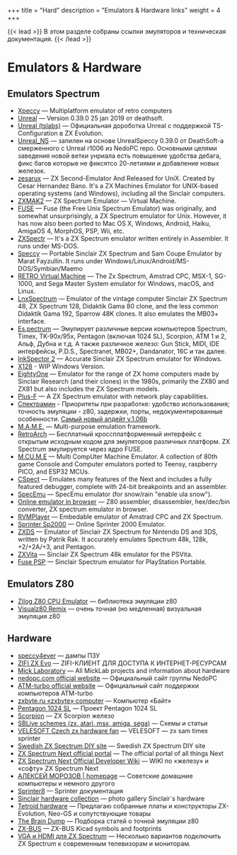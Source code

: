 +++
title = "Hard"
description = "Emulators & Hardware links"
weight = 4
+++

{{< lead >}}
В этом разделе собраны ссылки эмуляторов и техническая документация.
{{< /lead >}}


# Emulators & Hardware
## Emulators Spectrum
* [Xpeccy](https://github.com/samstyle/Xpeccy) — Multiplatform emulator of retro computers
* [Unreal](http://dlcorp.nedopc.com/viewtopic.php?f=27&t=1525) — Version 0.39.0 25 jan 2019 от deathsoft.
* [Unreal (tslabs)](https://github.com/tslabs/zx-evo/tree/master/pentevo/unreal/Unreal) — Официальная дороботка Unreal с поддержкой TS-Configuration в ZX Evolution.
* [Unreal_NS](https://github.com/NEO-SPECTRUMAN/Unreal_NS/) — запилен на основе UnrealSpeccy 0.39.0 от DeathSoft-а смерженного с Unreal r1006 из NedoPC repo. Основными целями заведения новой ветки унриала есть повышение удобства дебага, фикс багов которые не фиксятсо 20-летиями и добавление новых железок.
* [zesarux](https://github.com/chernandezba/zesarux) — ZX Second-Emulator And Released for UniX. Created by Cesar Hernandez Bano. It's a ZX Machines Emulator for UNIX-based operating systems (and Windows), including all the Sinclair computers.
* [ZXMAK2](https://github.com/zxmak/ZXMAK2) — ZX Spectrum Emulator — Virtual Machine.
* [FUSE](https://fuse-emulator.sourceforge.net/) — Fuse (the Free Unix Spectrum Emulator) was originally, and somewhat unsurprisingly, a ZX Spectrum emulator for Unix. However, it has now also been ported to Mac OS X, Windows, Android, Haiku, AmigaOS 4, MorphOS, PSP, Wii, etc.
* [ZXSpectr](https://github.com/chernandezba/zxspectr) — It's a ZX Spectrum emulator written entirely in Assembler. It runs under MS-DOS.
* [Speccy](https://fms.komkon.org/Speccy/) — Portable Sinclair ZX Spectrum and Sam Coupe Emulator by Marat Fayzullin. It runs under Windows/Linux/Android/MS-DOS/Symbian/Maemo
* [RETRO Virtual Machine](https://www.retrovirtualmachine.org/) — The Zx Spectrum, Amstrad CPC, MSX-1, SG-1000, and Sega Master System emulator for Windows, macOS, and Linux.
* [LnxSpectrum](https://www.ilnx.cz/lnxsp/) — Emulator of the vintage computer Sinclair ZX Spectrum 48, ZX Spectrum 128, Didaktik Gama 80 clone, and the less common Didaktik Gama 192, Sparrow 48K clones. It also emulates the MB03+ interface.
* [Es.pectrum](https://habisoft.com/espectrum/EN.htm) — Эмулирует различные версии компьютеров Spectrum, Timex, TK-90x/95x, Pentagon (включая 1024 SL), Scorpion, ATM 1 и 2, Альф, Дубна и т.д. А также различное железо: Gun Stick, MIDI, IDE интерфейсы, P.D.S., Spectranet, MB02+, Dandanator, 16C и так далее.
* [InkSpector 2](http://www.inkland.org.uk/inkspector/index.htm) — Accurate Sinclair ZX Spectrum emulator for Windows.
* [X128](https://x128.speccy.cz/x128wip/x128wip.htm) - WIP Windows Version.
* [EightyOne](https://sourceforge.net/projects/eightyone-sinclair-emulator/) — Emulator for the range of ZX home computers made by Sinclair Research (and their clones) in the 1980s, primarily the ZX80 and ZX81 but also includes the ZX Spectrum models.
* [Plus-F](http://plus-f.socialthingy.com/) — A ZX Spectrum emulator with network play capabilities.
* [Спектрамин](https://www.emu-land.net/computers/zx_spectrum/emuls/windows?act=showonly&id=4238) - Приоритеты при разработке: удобство использования; точность эмуляции - z80, задержки, порты, недокументированные особенности. [Самый новый апдейт v.1.06b](https://files.fm/u/q5wjvqhtk)
* [M.A.M.E.](https://www.mamedev.org/) — Multi-purpose emulation framework.
* [RetroArch](https://www.retroarch.com/index.php) — Бесплатный кроссплатформенный интерфейс с открытым исходным кодом для эмуляторов различных платформ. ZX Spectrum эмулируется через ядро FUSE.
* [M.CU.M.E](https://github.com/Jean-MarcHarvengt/MCUME) — Multi CompUter Machine Emulator. A collection of 80th game Console and Computer emulators ported to Teensy, raspberry PICO, and ESP32 MCUs.
* [CSpect](http://www.cspect.org/) — Emulates many features of the Next and includes a fully featured debugger, complete with 24-bit breakpoints and an assembler.
* [SpecEmu](https://specemu.zxe.io/) — SpecEmu emulator (for snow/rain "enable ula snow").
* [Online emulator in browser](https://zxn.ru) — Z80 assembler, disassembler, hex/dec/bin converter, ZX spectrum emulator in browser.
* [RVMPlayer](https://www.retrovirtualmachine.org/rvmplayer/) — Embedable emulator of Amstrad CPC and ZX Spectrum.
* [Sprinter Sp2000](https://emu.sprinter.ru/) — Online Sprinter 2000 Emulator.
* [ZXDS](http://zxds.raxoft.cz/) — Emulator of Sinclair ZX Spectrum for Nintendo DS and 3DS, written by Patrik Rak. It accurately emulates Spectrum 48k, 128k, +2/+2A/+3, and Pentagon.
* [ZXVita](https://vitadb.rinnegatamante.it/#/info/478) — Sinclair ZX Spectrum 48k emulator for the PSVita.
* [Fuse PSP](http://psp.akop.org/fuse.htm) — Sinclair Spectrum emulator for PlayStation Portable.

## Emulators Z80
* [Zilog Z80 CPU Emulator](https://github.com/redcode/Z80) — библиотека эмуляции z80
* [Visualz80 Remix](https://floooh.github.io/visualz80remix/) — очень точная (но медленная) визуальная эмуляция z80
## Hardware
* [speccy4ever](https://speccy4ever.speccy.org/) — дампы ПЗУ
* [ZIFI ZX Evo](http://ts.retropc.ru/) — ZIFI-КЛИЕНТ ДЛЯ ДОСТУПА К ИНТЕРНЕТ-РЕСУРСАМ
* [Mick Laboratory](http://micklab.ru/) — All MickLab projects and information about hardware
* [nedopc.com official website](http://nedopc.com/) — Официальный сайт группы NedoPC
* [ATM-turbo official website](http://atmturbo.nedopc.com/) — Официальный сайт поддержки компьютеров ATM-turbo
* [zxbyte.ru «zxbyte» computer](http://zxbyte.ru/) — Компьютер «Байт»
* [Pentagon 1024 SL](http://pentagon.nedopc.com/) — Проект Pentagon 1024 SL
* [Scorpion](http://scorpion.ru/spectrum/hard/sc_hard.htm) — ZX Scorpion железо
* [SBLive schemes (zx, atari, msx, amiga, sega)](http://sblive.narod.ru/) — Схемы и статьи
* [VELESOFT Czech zx hardware fan](http://velesoft.speccy.cz/) — VELESOFT — zx sam timex sprinter
* [Swedish ZX Spectrum DIY site](http://user.tninet.se/~vjz762w/) — Swedish ZX Spectrum DIY site
* [ZX Spectrum Next official portal](http://www.specnext.com/) — The official portal of all things Next
* [ZX Spectrum Next Official Developer Wiki](https://wiki.specnext.dev/) — WIKI по «железу» и «софту» ZX Spectrum Next
* [АЛЕКСЕЙ МОРОЗОВ | homepage](http://alemorf.ru/comps/index.html) — Советские домашние компьютеры и немного другого
* [Sprinter8](http://sprinter8.org) — Sprinter документация
* [Sinclair hardware collection](https://www.tomdalby.com/retro/sinclair.html) — photo gallery Sinclair`s hardware
* [Tetroid hardware](http://tetroid.nedopc.com/) — Предлагаю собранные платы и конструкторы ZX-Evolution, Neo-GS и сопутствующие товары
* [The Brain Dump](https://floooh.github.io/archive/) — Подборка статей о точной эмуляции z80
* [ZX-BUS](https://github.com/atsidaev/zxbus) — ZX-BUS Kicad symbols and footprints
* [VGA и HDMI для ZX Spectrum](https://boosty.to/alexekb/posts/f4d7d8a4-ba0f-495e-a0c2-21ab5faf1da3) — Несколько вариантов подключить ZX Spectrum к современным телевизорам и мониторам.

